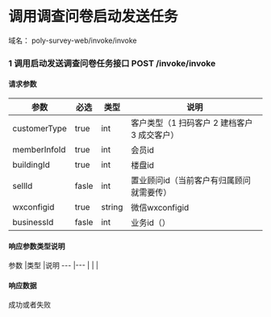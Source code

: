 # 调用调查问卷启动发送任务
域名：  poly-survey-web/invoke/invoke


### 1 调用启动发送调查问卷任务接口 POST  /invoke/invoke
#### 请求参数
参数            |必选     |类型     |说明
---             |---      |---      |---
customerType    |true     |int      |客户类型（1 扫码客户  2 建档客户  3 成交客户）
memberInfoId    |true     |int      |会员id
buildingId      |true     |int      |楼盘id
sellId          |fasle    |int      |置业顾问id（当前客户有归属顾问就需要传）
wxconfigid      |true     |string   |微信wxconfigid
businessId      |fasle    |int      |业务id（）


#### 响应参数类型说明
参数            |类型     |说明
---             |---      |
				|		  |				
	
#### 响应数据
成功或者失败